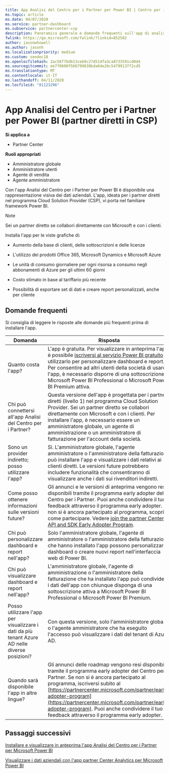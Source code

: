 ```yaml
---
title: App Analisi del Centro per i Partner per Power BI | Centro per i partner
ms.topic: article
ms.date: 04/07/2020
ms.service: partner-dashboard
ms.subservice: partnercenter-csp
description: Panoramica generale e domande frequenti sull'app di analisi del centro per i partner per Power BI.
fwlink: https://go.microsoft.com/fwlink/?linkid=852582
author: jasonwhowell
ms.author: jasonh
ms.localizationpriority: medium
ms.custom: seodec18
ms.openlocfilehash: 2ac56f7bdb13ceb9c27d514fa3ca8733591cd0d4
ms.sourcegitcommit: ee7f8600f566799838bda64e26c54799137f2cd5
ms.translationtype: MT
ms.contentlocale: it-IT
ms.lasthandoff: 04/11/2020
ms.locfileid: "81123296"
---
```

# <a name="partner-center-analytics-app-for-power-bi-direct-partners-in-csp"></a>App Analisi del Centro per i Partner per Power BI (partner diretti in CSP)

**Si applica a**

- Partner Center

**Ruoli appropriati**
-    Amministratore globale
-    Amministratore utenti
-    Agente di vendita
-    Agente amministratore

Con l'app Analisi del Centro per i Partner per Power BI è disponibile una rappresentazione visiva dei dati aziendali. L'app, ideata per i partner diretti nel programma Cloud Solution Provider (CSP), vi porta nel familiare framework Power BI. 

> [!NOTE]  
> Sei un partner diretto se collabori direttamente con Microsoft e con i clienti. 

Installa l'app per le viste grafiche di: 

-    Aumento della base di clienti, delle sottoscrizioni e delle licenze

-    L'utilizzo dei prodotti Office 365, Microsoft Dynamics e Microsoft Azure

-    Le unità di consumo giornaliere per ogni risorsa a consumo negli abbonamenti di Azure per gli ultimi 60 giorni

-    Costo stimato in base al tariffario più recente

-    Possibilità di esportare set di dati e creare report personalizzati, anche per cliente

## <a name="frequently-asked-questions"></a>Domande frequenti

Si consiglia di leggere le risposte alle domande più frequenti prima di installare l'app. 

| **Domanda** | **Risposta** |
| --- | ---------- |
| Quanto costa l'app? | L'app è gratuita. Per visualizzare in anteprima l'app, è possibile [iscriversi al servizio Power BI gratuito](https://go.microsoft.com/fwlink/p/?linkid=845347) e utilizzarlo per personalizzare dashboard e report. Per consentire ad altri utenti della società di usare l'app, è necessario disporre di una sottoscrizione di Microsoft Power BI Professional o Microsoft Power BI Premium attiva. |
| Chi può connettersi all'app Analisi del Centro per i Partner? | Questa versione dell'app è progettata per i partner diretti (livello 1) nel programma Cloud Solution Provider. Sei un partner diretto se collabori direttamente con Microsoft e con i clienti. Per installare l'app, è necessario essere un amministratore globale, un agente di amministrazione o un amministratore di fatturazione per l'account della società. |
| Sono un provider indiretto; posso utilizzare l'app? | Sì. L'amministratore globale, l'agente amministratore o l'amministratore della fatturazione può installare l'app e visualizzare i dati relativi ai clienti diretti. Le versioni future potrebbero includere funzionalità che consentiranno di visualizzare anche i dati sui rivenditori indiretti. |
| Come posso ottenere informazioni sulle versioni future? | Gli annunci e le versioni di anteprima vengono resi disponibili tramite il programma early adopter del Centro per i Partner. Puoi anche condividere il tuo feedback attraverso il programma early adopter. Se non si è ancora partecipato al programma, scoprire come partecipare. Vedere [join the partner Center API and SDK Early Adopter Program](https://docs.microsoft.com/partner-center/develop/early-adopter-program).  |
| Chi può personalizzare dashboard e report nell'app? | Solo l'amministratore globale, l'agente di amministratore o l'amministratore della fatturazione che hanno installato l'app possono personalizzare il dashboard o creare nuovi report nell'interfaccia web di Power BI. |
| Chi può visualizzare dashboard e report nell'app? | L'amministratore globale, l'agente di amministrazione o l'amministratore della fatturazione che ha installato l'app può condividere i dati dell'app con chiunque disponga di una sottoscrizione attiva a Microsoft Power BI Professional o Microsoft Power BI Premium. |
| Posso utilizzare l'app per visualizzare i dati da più tenant Azure AD nelle diverse posizioni? | Con questa versione, solo l'amministratore globale o l'agente amministratore che ha eseguito l'accesso può visualizzare i dati del tenant di Azure AD. | 
| Quando sarà disponibile l'app in altre lingue? | Gli annunci delle roadmap vengono resi disponibili tramite il programma early adopter del Centro per i Partner. Se non si è ancora partecipato al programma, iscriversi subito al [https://partnercenter.microsoft.com/partner/early-adopter-program](https://partnercenter.microsoft.com/partner/early-adopter-program). Puoi anche condividere il tuo feedback attraverso il programma early adopter. | 



## <a name="next-steps"></a>Passaggi successivi

[Installare e visualizzare in anteprima l'app Analisi del Centro per i Partner per Microsoft Power BI](power-bi-app-for-direct-partners-install.md)

[Visualizzare i dati aziendali con l'app partner Center Analytics per Microsoft Power BI](power-bi-app-for-direct-partners-use.md)
